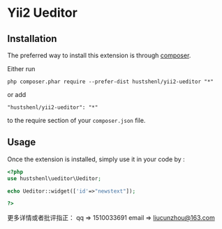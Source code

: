 Yii2 Ueditor
==============

Installation
------------

The preferred way to install this extension is through [composer](http://getcomposer.org/download/).

Either run

```
php composer.phar require --prefer-dist hustshenl/yii2-ueditor "*"
```

or add

```
"hustshenl/yii2-ueditor": "*"
```

to the require section of your `composer.json` file.


Usage
-----

Once the extension is installed, simply use it in your code by  :

```php
<?php
use hustshenl\ueditor\Ueditor;

echo Ueditor::widget(['id'=>"newstext"]); 

?>
```

更多详情或者批评指正：
qq		=> 1510033691
email	=> liucunzhou@163.com